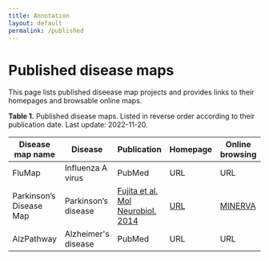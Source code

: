 ```yaml
---
title: Annotation
layout: default
permalink: /published
---
```


# Published disease maps

This page lists published diseease map projects and provides links to their homepages and browsable online maps. 

**Table 1.** Published disease maps. Listed in reverse order according to their publication date. Last update: 2022-11-20.

| Disease map name | Disease | Publication | Homepage | Online browsing |
|------------------|---------|-------------|----------|-----------------|
| FluMap | Influenza A virus | PubMed | URL | URL |  
| Parkinson’s Disease Map | Parkinson’s disease | [Fujita et al. Mol Neurobiol. 2014](https://www.ncbi.nlm.nih.gov/pubmed/23832570) | [URL](https://wwwen.uni.lu/lcsb/research/parkinson_s_disease_map) | [MINERVA](https://pdmap.uni.lu/minerva/) |  
| AlzPathway | Alzheimer's disease | PubMed | URL | URL |  
